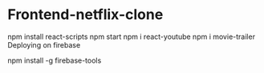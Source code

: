 # Frontend-netflix-clone

npm install react-scripts
npm start
npm i react-youtube
npm i movie-trailer
Deploying on firebase

npm install -g firebase-tools
